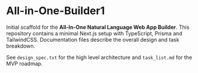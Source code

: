 # All-in-One-Builder1

Initial scaffold for the **All-In-One Natural Language Web App Builder**. This repository contains a minimal Next.js setup with TypeScript, Prisma and TailwindCSS. Documentation files describe the overall design and task breakdown.

See `design_spec.txt` for the high level architecture and `task_list.md` for the MVP roadmap.
